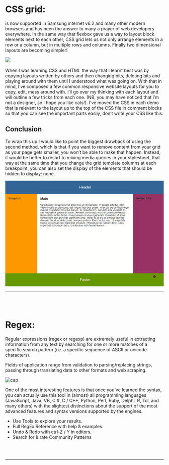 # CSS grid:

is now supported in Samsung internet v6.2 and many other modern browsers and has been the answer to many a prayer of web developers everywhere. In the same way that flexbox gave us a way to layout block elements next to each other, CSS grid lets us not only arrange elements in a row or a column, but in multiple rows and columns. Finally two dimensional layouts are becoming simpler!

![](https://i.stack.imgur.com/S2X37.gif)

When I was learning CSS and HTML the way that I learnt best was by copying layouts written by others and then changing bits, deleting bits and playing around with them until I understood what was going on. With that in mind, I’ve composed a few common responsive website layouts for you to copy, edit, mess around with. I’ll go over my thinking with each layout and will outline a few tricks from each one. (NB, you may have noticed that I’m not a designer, so I hope you like cats!). I’ve moved the CSS in each demo that is relevant to the layout up to the top of the CSS file in comment blocks so that you can see the important parts easily, don’t write your CSS like this.

## Conclusion

To wrap this up I would like to point the biggest drawback of using the second method, which is that if you want to remove content from your grid as your page gets smaller, you won’t be able to make that happen. Instead, it would be better to resort to mixing media queries in your stylesheet, that way at the same time that you change the grid template columns at each breakpoint, you can also set the display of the elements that should be hidden to display: none.

![cap](https://github.com/Dianashafee/Reading-Notes-1/raw/master/Resorses/img2.gif)

<hr>

<br>
<br>

# Regex:

Regular expressions (regex or regexp) are extremely useful in extracting information from any text by searching for one or more matches of a specific search pattern (i.e. a specific sequence of ASCII or unicode characters).

Fields of application range from validation to parsing/replacing strings, passing through translating data to other formats and web scraping.

![cap](https://res.cloudinary.com/practicaldev/image/fetch/s--O0siYdEi--/c_imagga_scale,f_auto,fl_progressive,h_420,q_auto,w_1000/https://dev-to-uploads.s3.amazonaws.com/i/dbnauyuy7y1o3k839iny.png)

One of the most interesting features is that once you’ve learned the syntax, you can actually use this tool in (almost) all programming languages ​​(JavaScript, Java, VB, C #, C / C++, Python, Perl, Ruby, Delphi, R, Tcl, and many others) with the slightest distinctions about the support of the most advanced features and syntax versions supported by the engines.

- Use Tools to explore your results.
- Full RegEx Reference with help & examples.
- Undo & Redo with ctrl-Z / Y in editors.
- Search for & rate Community Patterns

<br>
<br>
<hr>